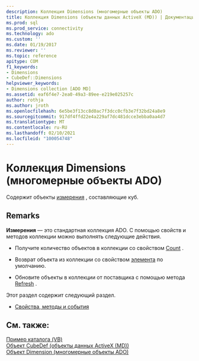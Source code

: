 ```yaml
---
description: Коллекция Dimensions (многомерные объекты ADO)
title: Коллекция Dimensions (объекты данных ActiveX (MD)) | Документация Майкрософт
ms.prod: sql
ms.prod_service: connectivity
ms.technology: ado
ms.custom: ''
ms.date: 01/19/2017
ms.reviewer: ''
ms.topic: reference
apitype: COM
f1_keywords:
- Dimensions
- CubeDef::Dimensions
helpviewer_keywords:
- Dimensions collection [ADO MD]
ms.assetid: eaf6f4e7-2ea0-49a3-89ee-e219e025257c
author: rothja
ms.author: jroth
ms.openlocfilehash: 6e5be3f13cc8d0ac7f3dcc0cfb3e7f32bd24a8e9
ms.sourcegitcommit: 917df4ffd22e4a229af7dc481dcce3ebba0aa4d7
ms.translationtype: MT
ms.contentlocale: ru-RU
ms.lasthandoff: 02/10/2021
ms.locfileid: "100054748"
---
```

# <a name="dimensions-collection-ado-md"></a>Коллекция Dimensions (многомерные объекты ADO)
Содержит объекты [измерения](./dimension-object-ado-md.md) , составляющие куб.  
  
## <a name="remarks"></a>Remarks  
 **Измерения** — это стандартная коллекция ADO. С помощью свойств и методов коллекции можно выполнять следующие действия.  
  
-   Получите количество объектов в коллекции со свойством [Count](../ado-api/count-property-ado.md) .  
  
-   Возврат объекта из коллекции со свойством [элемента](../ado-api/item-property-ado.md) по умолчанию.  
  
-   Обновите объекты в коллекции от поставщика с помощью метода [Refresh](../ado-api/refresh-method-ado.md) .  
  
 Этот раздел содержит следующий раздел.  
  
-   [Свойства, методы и события](./dimensions-collection-properties-methods-and-events.md)  
  
## <a name="see-also"></a>См. также:  
 [Пример каталога (VB)](./catalog-example-vb.md)   
 [Объект CubeDef (объекты данных ActiveX (MD))](./cubedef-object-ado-md.md)   
 [Объект Dimension (многомерные объекты ADO)](./dimension-object-ado-md.md)